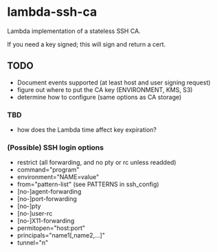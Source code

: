 # lambda-ssh-ca

Lambda implementation of a stateless SSH CA.

If you need a key signed; this will sign and return a cert.

## TODO
* Document events supported (at least host and user signing request)
* figure out where to put the CA key (ENVIRONMENT, KMS, S3)
* determine how to configure (same options as CA storage)

### TBD
* how does the Lambda time affect key expiration?

### (Possible) SSH login options
* restrict (all forwarding, and no pty or rc unless readded)
* command="program"
* environment="NAME=value"
* from="pattern-list" (see PATTERNS in ssh_config)
* [no-]agent-forwarding
* [no-]port-forwarding
* [no-]pty
* [no-]user-rc
* [no-]X11-forwarding
* permitopen="host:port"
* principals="name1[,name2,...]"
* tunnel="n"

